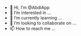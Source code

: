 - 👋 Hi, I’m @AbdiApp
- 👀 I’m interested in ...
- 🌱 I’m currently learning ...
- 💞️ I’m looking to collaborate on ...
- 📫 How to reach me ...

<!---
AbdiApp/AbdiApp is a ✨ special ✨ repository because its `README.md` (this file) appears on your GitHub profile.
You can click the Preview link to take a look at your changes.
--->
